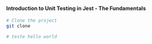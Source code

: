 #### Introduction to Unit Testing in Jest - The Fundamentals

```sh
# Clone the project
git clone

# teste hello world

```
